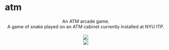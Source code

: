 # atm
<p align="center">
An ATM arcade game.<br>A game of snake played on an ATM cabinet currently installed at NYU ITP.<br><br>
<img src="https://s20.postimg.org/xwgi2hh3h/start07.png">
<br>
<img src ="https://s20.postimg.org/acvkped3h/IMG_7796.jpg">
</p>
